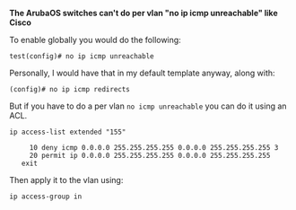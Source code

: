 **The ArubaOS switches can't do per vlan "no ip icmp unreachable" like Cisco**

To enable globally you would do the following:

```
test(config)# no ip icmp unreachable
```

Personally, I would have that in my default template anyway, along with:
```
(config)# no ip icmp redirects
```

But if you have to do a per vlan `no icmp unreachable` you can do it using an ACL.

```
ip access-list extended "155"

     10 deny icmp 0.0.0.0 255.255.255.255 0.0.0.0 255.255.255.255 3
     20 permit ip 0.0.0.0 255.255.255.255 0.0.0.0 255.255.255.255
   exit
``` 
Then apply it to the vlan using:

```
ip access-group in
```

